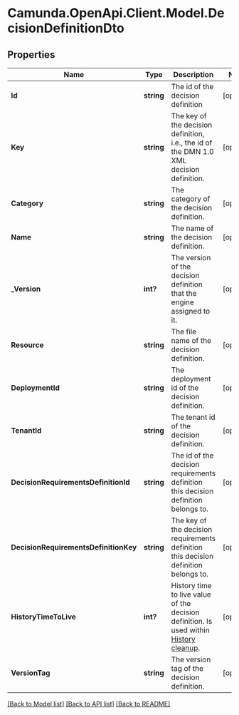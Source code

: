 # Camunda.OpenApi.Client.Model.DecisionDefinitionDto

## Properties

Name | Type | Description | Notes
------------ | ------------- | ------------- | -------------
**Id** | **string** | The id of the decision definition | [optional] 
**Key** | **string** | The key of the decision definition, i.e., the id of the DMN 1.0 XML decision definition. | [optional] 
**Category** | **string** | The category of the decision definition. | [optional] 
**Name** | **string** | The name of the decision definition. | [optional] 
**_Version** | **int?** | The version of the decision definition that the engine assigned to it. | [optional] 
**Resource** | **string** | The file name of the decision definition. | [optional] 
**DeploymentId** | **string** | The deployment id of the decision definition. | [optional] 
**TenantId** | **string** | The tenant id of the decision definition. | [optional] 
**DecisionRequirementsDefinitionId** | **string** | The id of the decision requirements definition this decision definition belongs to. | [optional] 
**DecisionRequirementsDefinitionKey** | **string** | The key of the decision requirements definition this decision definition belongs to. | [optional] 
**HistoryTimeToLive** | **int?** | History time to live value of the decision definition. Is used within [History cleanup](https://docs.camunda.org/manual/7.17/user-guide/process-engine/history/#history-cleanup). | [optional] 
**VersionTag** | **string** | The version tag of the decision definition. | [optional] 

[[Back to Model list]](../README.md#documentation-for-models) [[Back to API list]](../README.md#documentation-for-api-endpoints) [[Back to README]](../README.md)

